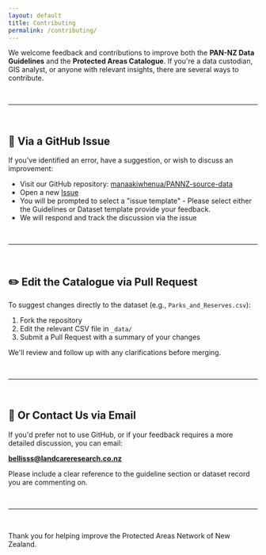 ```yaml
---
layout: default
title: Contributing
permalink: /contributing/
---
```


We welcome feedback and contributions to improve both the **PAN-NZ Data Guidelines** and 
the **Protected Areas Catalogue**. If you're a data custodian, GIS analyst, or anyone 
with relevant insights, there are several ways to contribute.

<br>

---
<br>

## 📂 Via a GitHub Issue

If you've identified an error, have a suggestion, or wish to discuss an improvement:

- Visit our GitHub repository: [manaakiwhenua/PANNZ-source-data](https://github.com/manaakiwhenua/PANNZ-source-data)
- Open a new [Issue](https://github.com/manaakiwhenua/PANNZ-source-data/issues) 
- You will be prompted to select a "issue template" - Please select either the Guidelines or Dataset template
provide your feedback. 
- We will respond and track the discussion via the issue


<br>

---
<br>


## ✏️ Edit the Catalogue via Pull Request

To suggest changes directly to the dataset (e.g., `Parks_and_Reserves.csv`):

1. Fork the repository
2. Edit the relevant CSV file in `_data/`
3. Submit a Pull Request with a summary of your changes

We'll review and follow up with any clarifications before merging.


<br>

---
<br>


## 📧 Or Contact Us via Email

If you'd prefer not to use GitHub, or if your feedback requires a more detailed discussion, you can email:

**bellisss@landcareresearch.co.nz**

Please include a clear reference to the guideline section or dataset record you are commenting on.


<br>

---
<br>

Thank you for helping improve the Protected Areas Network of New Zealand.